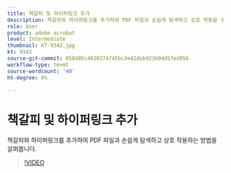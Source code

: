```yaml
---
title: 책갈피 및 하이퍼링크 추가
description: 책갈피와 하이퍼링크를 추가하여 PDF 파일과 손쉽게 탐색하고 상호 작용할 수 있는 방법을 살펴봅니다
role: User
product: adobe acrobat
level: Intermediate
thumbnail: KT-9342.jpg
kt: 9342
source-git-commit: 058905c4830374745bc3e42dab923b9dd57ed056
workflow-type: tm+mt
source-wordcount: '40'
ht-degree: 0%

---
```


# 책갈피 및 하이퍼링크 추가

책갈피와 하이퍼링크를 추가하여 PDF 파일과 손쉽게 탐색하고 상호 작용하는 방법을 살펴봅니다.

>[!VIDEO](https://video.tv.adobe.com/v/340837?hidetitle=true)